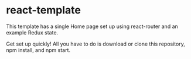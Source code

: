 # react-template

This template has a single Home page set up using react-router and an example Redux state.

Get set up quickly! 
All you have to do is download or clone this repository, npm install, and npm start. 
